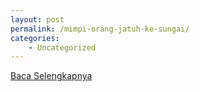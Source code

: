 ```yaml
---
layout: post
permalink: /mimpi-orang-jatuh-ke-sungai/
categories:
    - Uncategorized
---
```


[Baca Selengkapnya](/04)